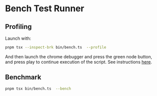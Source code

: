# Bench Test Runner

## Profiling

Launch with:

```sh
pnpm tsx --inspect-brk bin/bench.ts  --profile
```

And then launch the chrome debugger and press the green node button, and press play
to continue execution of the script.
See instructions [here](https://developer.chrome.com/docs/devtools/performance/nodejs).

## Benchmark

```sh
pnpm tsx bin/bench.ts  --bench
```
